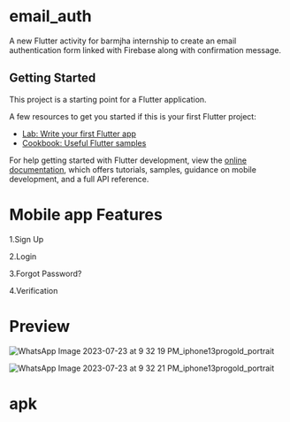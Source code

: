 # email_auth

A new Flutter activity for barmjha internship to create an email authentication form linked with Firebase along with confirmation message.

## Getting Started

This project is a starting point for a Flutter application.

A few resources to get you started if this is your first Flutter project:

- [Lab: Write your first Flutter app](https://docs.flutter.dev/get-started/codelab)
- [Cookbook: Useful Flutter samples](https://docs.flutter.dev/cookbook)

For help getting started with Flutter development, view the
[online documentation](https://docs.flutter.dev/), which offers tutorials,
samples, guidance on mobile development, and a full API reference.

# Mobile app Features
1.Sign Up

2.Login

3.Forgot Password?

4.Verification

# Preview 

![WhatsApp Image 2023-07-23 at 9 32 19 PM_iphone13progold_portrait](https://github.com/RoaaAmin/Email-auth/assets/66753937/91f68879-82ff-4b8c-b55c-22fb75b7bd35)

![WhatsApp Image 2023-07-23 at 9 32 21 PM_iphone13progold_portrait](https://github.com/RoaaAmin/Email-auth/assets/66753937/e6fe34ce-68f9-40a0-9487-6436dc3b8958)

# apk

